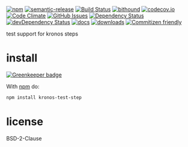 [![npm](https://img.shields.io/npm/v/kronos-test-step.svg)](https://www.npmjs.com/package/kronos-test-step)
[![semantic-release](https://img.shields.io/badge/%20%20%F0%9F%93%A6%F0%9F%9A%80-semantic--release-e10079.svg)](https://github.com/Kronos-Integration/kronos-test-step)
[![Build Status](https://secure.travis-ci.org/Kronos-Integration/kronos-test-step.png)](http://travis-ci.org/Kronos-Integration/kronos-test-step)
[![bithound](https://www.bithound.io/github/Kronos-Integration/kronos-test-step/badges/score.svg)](https://www.bithound.io/github/Kronos-Integration/kronos-test-step)
[![codecov.io](http://codecov.io/github/Kronos-Integration/kronos-test-step/coverage.svg?branch=master)](http://codecov.io/github/Kronos-Integration/kronos-test-step?branch=master)
[![Code Climate](https://codeclimate.com/github/Kronos-Integration/kronos-test-step/badges/gpa.svg)](https://codeclimate.com/github/Kronos-Integration/kronos-test-step)
[![GitHub Issues](https://img.shields.io/github/issues/Kronos-Integration/kronos-test-step.svg?style=flat-square)](https://github.com/Kronos-Integration/kronos-test-step/issues)
[![Dependency Status](https://david-dm.org/Kronos-Integration/kronos-test-step.svg)](https://david-dm.org/Kronos-Integration/kronos-test-step)
[![devDependency Status](https://david-dm.org/Kronos-Integration/kronos-test-step/dev-status.svg)](https://david-dm.org/Kronos-Integration/kronos-test-step#info=devDependencies)
[![docs](http://inch-ci.org/github/Kronos-Integration/kronos-test-step.svg?branch=master)](http://inch-ci.org/github/Kronos-Integration/kronos-test-step)
[![downloads](http://img.shields.io/npm/dm/kronos-test-step.svg?style=flat-square)](https://npmjs.org/package/kronos-test-step)
[![Commitizen friendly](https://img.shields.io/badge/commitizen-friendly-brightgreen.svg)](http://commitizen.github.io/cz-cli/)

test support for kronos steps

install
=======

[![Greenkeeper badge](https://badges.greenkeeper.io/Kronos-Integration/kronos-test-step.svg)](https://greenkeeper.io/)

With [npm](http://npmjs.org) do:

```sh
npm install kronos-test-step
```

license
=======

BSD-2-Clause

